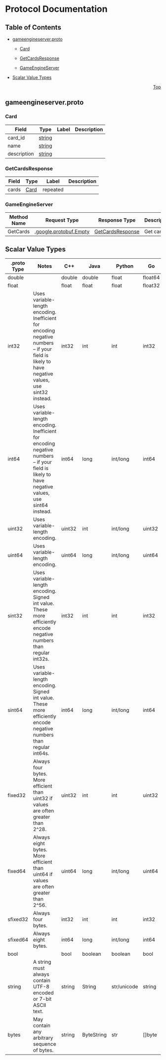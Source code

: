 # Protocol Documentation
<a name="top"></a>

## Table of Contents

- [gameengineserver.proto](#gameengineserver-proto)
    - [Card](#com-sweetloveinyourheart-kittens-gameengines-Card)
    - [GetCardsResponse](#com-sweetloveinyourheart-kittens-gameengines-GetCardsResponse)
  
    - [GameEngineServer](#com-sweetloveinyourheart-kittens-gameengines-GameEngineServer)
  
- [Scalar Value Types](#scalar-value-types)



<a name="gameengineserver-proto"></a>
<p align="right"><a href="#top">Top</a></p>

## gameengineserver.proto



<a name="com-sweetloveinyourheart-kittens-gameengines-Card"></a>

### Card



| Field | Type | Label | Description |
| ----- | ---- | ----- | ----------- |
| card_id | [string](#string) |  |  |
| name | [string](#string) |  |  |
| description | [string](#string) |  |  |






<a name="com-sweetloveinyourheart-kittens-gameengines-GetCardsResponse"></a>

### GetCardsResponse



| Field | Type | Label | Description |
| ----- | ---- | ----- | ----------- |
| cards | [Card](#com-sweetloveinyourheart-kittens-gameengines-Card) | repeated |  |





 

 

 


<a name="com-sweetloveinyourheart-kittens-gameengines-GameEngineServer"></a>

### GameEngineServer


| Method Name | Request Type | Response Type | Description |
| ----------- | ------------ | ------------- | ------------|
| GetCards | [.google.protobuf.Empty](#google-protobuf-Empty) | [GetCardsResponse](#com-sweetloveinyourheart-kittens-gameengines-GetCardsResponse) | Get cards |

 



## Scalar Value Types

| .proto Type | Notes | C++ | Java | Python | Go | C# | PHP | Ruby |
| ----------- | ----- | --- | ---- | ------ | -- | -- | --- | ---- |
| <a name="double" /> double |  | double | double | float | float64 | double | float | Float |
| <a name="float" /> float |  | float | float | float | float32 | float | float | Float |
| <a name="int32" /> int32 | Uses variable-length encoding. Inefficient for encoding negative numbers – if your field is likely to have negative values, use sint32 instead. | int32 | int | int | int32 | int | integer | Bignum or Fixnum (as required) |
| <a name="int64" /> int64 | Uses variable-length encoding. Inefficient for encoding negative numbers – if your field is likely to have negative values, use sint64 instead. | int64 | long | int/long | int64 | long | integer/string | Bignum |
| <a name="uint32" /> uint32 | Uses variable-length encoding. | uint32 | int | int/long | uint32 | uint | integer | Bignum or Fixnum (as required) |
| <a name="uint64" /> uint64 | Uses variable-length encoding. | uint64 | long | int/long | uint64 | ulong | integer/string | Bignum or Fixnum (as required) |
| <a name="sint32" /> sint32 | Uses variable-length encoding. Signed int value. These more efficiently encode negative numbers than regular int32s. | int32 | int | int | int32 | int | integer | Bignum or Fixnum (as required) |
| <a name="sint64" /> sint64 | Uses variable-length encoding. Signed int value. These more efficiently encode negative numbers than regular int64s. | int64 | long | int/long | int64 | long | integer/string | Bignum |
| <a name="fixed32" /> fixed32 | Always four bytes. More efficient than uint32 if values are often greater than 2^28. | uint32 | int | int | uint32 | uint | integer | Bignum or Fixnum (as required) |
| <a name="fixed64" /> fixed64 | Always eight bytes. More efficient than uint64 if values are often greater than 2^56. | uint64 | long | int/long | uint64 | ulong | integer/string | Bignum |
| <a name="sfixed32" /> sfixed32 | Always four bytes. | int32 | int | int | int32 | int | integer | Bignum or Fixnum (as required) |
| <a name="sfixed64" /> sfixed64 | Always eight bytes. | int64 | long | int/long | int64 | long | integer/string | Bignum |
| <a name="bool" /> bool |  | bool | boolean | boolean | bool | bool | boolean | TrueClass/FalseClass |
| <a name="string" /> string | A string must always contain UTF-8 encoded or 7-bit ASCII text. | string | String | str/unicode | string | string | string | String (UTF-8) |
| <a name="bytes" /> bytes | May contain any arbitrary sequence of bytes. | string | ByteString | str | []byte | ByteString | string | String (ASCII-8BIT) |

